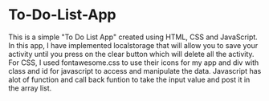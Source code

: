 # To-Do-List-App
This is a simple "To Do List App" created using HTML, CSS and JavaScript. In this app, I have implemented localstorage that will allow you to save your activity until you press on the clear button which will delete all the activity. For CSS, I used fontawesome.css to use their icons for my app and div with class and id for javascript to access and manipulate the data. Javascript has alot of function and call back funtion to take the input value and post it in the array list.
